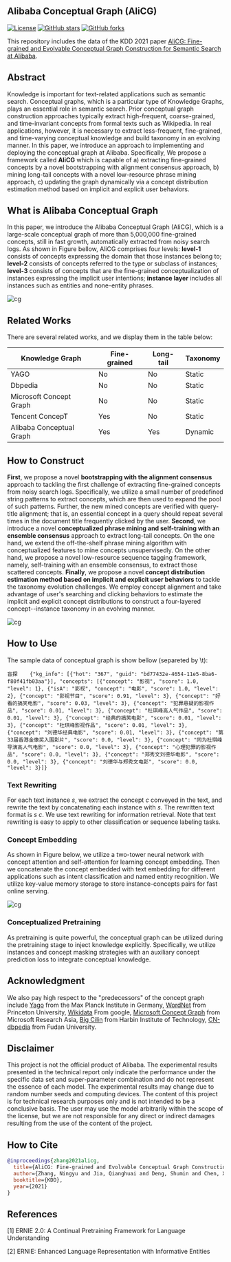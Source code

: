 ## Alibaba  Conceptual Graph (AliCG)

[![License](https://img.shields.io/github/license/alibaba-research/ConceptGraph?style=flat-square)](https://github.com/alibaba-research/ConceptGraph/blob/master/LICENSE)
[![GitHub stars](https://img.shields.io/github/stars/alibaba-research/ConceptGraph?style=flat-square)](https://github.com/alibaba-research/ConceptGraph/stargazers)
[![GitHub forks](https://img.shields.io/github/forks/alibaba-research/ConceptGraph?style=flat-square&color=blueviolet)](https://github.com/alibaba-research/ConceptGraph/network/members)

This repository includes the data of the KDD 2021 paper [AliCG: Fine-grained and Evolvable Conceptual Graph Construction for Semantic Search at Alibaba](https://arxiv.org/pdf/2106.01686.pdf).

## Abstract 

Knowledge is important for text-related applications such as semantic search. Conceptual graphs, which is a particular type of Knowledge Graphs, plays an essential role in semantic search. Prior conceptual graph construction approaches typically extract high-frequent, coarse-grained, and time-invariant concepts from formal texts such as Wikipedia. In real applications, however, it is necessary to extract less-frequent, fine-grained, and time-varying conceptual knowledge and build taxonomy in an evolving manner.  In this paper, we introduce an approach to implementing and deploying the conceptual graph at Alibaba. Specifically, We propose a framework called **AliCG** which is capable of a) extracting fine-grained concepts by a novel bootstrapping with alignment consensus approach, b) mining long-tail concepts with a novel low-resource phrase mining approach, c) updating the graph dynamically via a concept distribution estimation method based on implicit and explicit user behaviors.   


## What is Alibaba Conceptual Graph

In this paper, we introduce the Alibaba Conceptual Graph (AliCG), which is a large-scale conceptual graph of more than 5,000,000 fine-grained concepts, still in fast growth, automatically extracted from noisy search logs. As shown in Figure bellow, AliCG comprises four levels: **level-1** consists of concepts expressing the domain that those instances belong to;  **level-2** consists of concepts referred to the type or subclass of instances;  **level-3** consists of concepts that are the fine-grained conceptualization of instances expressing the implicit user intentions;  **instance layer** includes all instances such as entities and none-entity phrases.  

 ![cg](figs/alicg.jpg)

## Related Works 

There are several related works, and we display them in the table below:

| Knowledge Graph    | Fine-grained | Long-tail | Taxonomy |
|  ----  | ----  |----| ----  |
| YAGO | No |No|Static|
| Dbpedia | No |No|Static|
| Microsoft Concept Graph | No |No|Static|
| Tencent ConcepT | Yes |No|Static|
| Alibaba  Conceptual Graph | Yes |Yes|Dynamic|

## How to Construct

**First**, we propose a novel  **bootstrapping with the alignment consensus** approach to tackling the first challenge of extracting fine-grained concepts from noisy search logs. Specifically, we utilize a small number of predefined string patterns to extract concepts, which are then used to expand the pool of such patterns. Further, the new mined concepts are verified with query-title alignment; that is, an essential concept in a query should repeat several times in the document title frequently clicked by the user.  **Second**, we introduce a novel **conceptualized phrase mining and self-training with an ensemble consensus** approach to extract long-tail concepts. On the one hand, we extend the off-the-shelf phrase mining algorithm with conceptualized features to mine concepts unsupervisedly.  On the other hand, we propose a novel low-resource sequence tagging framework, namely, self-training with an ensemble consensus, to extract those scattered concepts.  **Finally**,  we propose a novel **concept distribution estimation method based on implicit and explicit user behaviors** to tackle the taxonomy evolution challenges. We employ concept alignment and take advantage of user's searching and clicking behaviors to estimate the implicit and explicit concept distributions to construct a four-layered concept--instance taxonomy in an evolving manner.  

 ![cg](figs/arc1.jpg)


## How to Use

The sample data of  conceptual graph is show bellow (separeted by \t):

```
盲探    {"kg_info": [{"hot": "367", "guid": "bd77432e-4654-11e5-8ba6-f80f41fb03aa"}], "concepts": [{"concept": "影视", "score": 1.0, "level": 1}, {"isA": "影视", "concept": "电影", "score": 1.0, "level": 2}, {"concept": "影视节目", "score": 0.91, "level": 3}, {"concept": "好看的搞笑电影", "score": 0.03, "level": 3}, {"concept": "犯罪悬疑的影视作品", "score": 0.01, "level": 3}, {"concept": "杜琪峰高人气作品", "score": 0.01, "level": 3}, {"concept": "经典的搞笑电影", "score": 0.01, "level": 3}, {"concept": "杜琪峰影视作品", "score": 0.01, "level": 3}, {"concept": "刘德华经典电影", "score": 0.01, "level": 3}, {"concept": "第33届香港金像奖入围影片", "score": 0.0, "level": 3}, {"concept": "同为杜琪峰导演高人气电影", "score": 0.0, "level": 3}, {"concept": "心理犯罪的影视作品", "score": 0.0, "level": 3}, {"concept": "郑秀文刘德华电影", "score": 0.0, "level": 3}, {"concept": "刘德华与郑秀文电影", "score": 0.0, "level": 3}]}
```


### Text Rewriting

 For each text instance $s$, we extract the concept  $c$ conveyed in the text, and rewrite the text by concatenating each instance with $s$. The rewritten text format is $s$ $c$. We use text rewriting for information retrieval. Note that text rewriting is easy to apply to other classification or sequence labeling tasks. 

### Concept Embedding

 As shown in Figure below, we utilize a two-tower neural network with concept attention and self-attention for learning concept embedding. Then we concatenate the concept embedded with text embedding for different applications such as intent classification and named entity recognition. We utilize key-value memory storage to store instance-concepts pairs for fast online serving. 

 ![cg](figs/concept_embedding.jpg)


### Conceptualized Pretraining

 As pretraining is quite powerful, the conceptual graph can be utilized during the pretraining stage to inject knowledge explicitly.  Specifically, we utilize instances and concept masking strategies with an auxiliary concept prediction loss to integrate conceptual knowledge. 


## Acknowledgment 

We also pay high respect to the "predecessors" of the concept graph include [Yago](https://www.mpi-inf.mpg.de/departments/databases-and-information-systems/research/yago-naga/yago/) from the Max Planck Institute in Germany,  [WordNet](https://wordnet.princeton.edu/) from Princeton University, [Wikidata](https://www.wikidata.org/wiki/Wikidata:Main_Page) From google, [Microsoft Concept Graph](https://concept.research.microsoft.com/)  from Microsoft Research Asia,  [Big Cilin](http://www.bigcilin.com/browser/)  from  Harbin Institute of Technology,  [CN-dbpedia](http://kw.fudan.edu.cn/cndbpedia/intro/)   from Fudan University. 


## Disclaimer

This project is not the official product of Alibaba. The experimental results presented in the technical report only indicate the performance under the specific data set and super-parameter combination and do not represent the essence of each model. The experimental results may change due to random number seeds and computing devices. The content of this project is for technical research purposes only and is not intended to be a conclusive basis. The user may use the model arbitrarily within the scope of the license, but we are not responsible for any direct or indirect damages resulting from the use of the content of the project.

## How to Cite

```bibtex
@inproceedings{zhang2021alicg,
  title={AliCG: Fine-grained and Evolvable Conceptual Graph Construction for Semantic Search at Alibaba},
  author={Zhang, Ningyu and Jia, Qianghuai and Deng, Shumin and Chen, Xiang and Ye, Hongbin and Chen, Hui and Tou, Huaixiao and Huang, Gang and Wang, Zhao and Hua, Nengwei and Chen, Huajun},
  booktitle={KDD},
  year={2021}
}
```

## References

[1] ERNIE 2.0: A Continual Pretraining Framework for Language Understanding

[2] ERNIE: Enhanced Language Representation with Informative Entities
